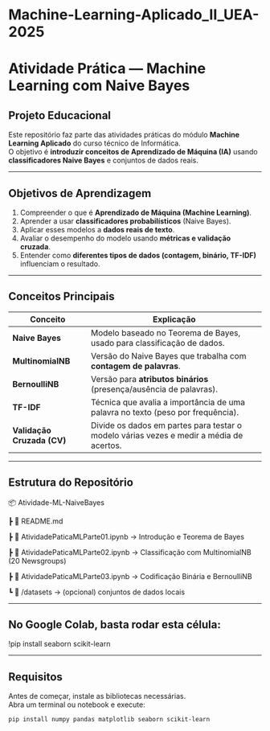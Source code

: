 # Machine-Learning-Aplicado_II_UEA-2025

# Atividade Prática — Machine Learning com Naive Bayes

## Projeto Educacional
Este repositório faz parte das atividades práticas do módulo **Machine Learning Aplicado** do curso técnico de Informática.  
O objetivo é **introduzir conceitos de Aprendizado de Máquina (IA)** usando **classificadores Naive Bayes** e conjuntos de dados reais.

---

## Objetivos de Aprendizagem

1. Compreender o que é **Aprendizado de Máquina (Machine Learning)**.
2. Aprender a usar **classificadores probabilísticos** (Naive Bayes).
3. Aplicar esses modelos a **dados reais de texto**.
4. Avaliar o desempenho do modelo usando **métricas e validação cruzada**.
5. Entender como **diferentes tipos de dados (contagem, binário, TF-IDF)** influenciam o resultado.

---

## Conceitos Principais

| Conceito | Explicação |
|-----------|-------------|
| **Naive Bayes** | Modelo baseado no Teorema de Bayes, usado para classificação de dados. |
| **MultinomialNB** | Versão do Naive Bayes que trabalha com **contagem de palavras**. |
| **BernoulliNB** | Versão para **atributos binários** (presença/ausência de palavras). |
| **TF-IDF** | Técnica que avalia a importância de uma palavra no texto (peso por frequência). |
| **Validação Cruzada (CV)** | Divide os dados em partes para testar o modelo várias vezes e medir a média de acertos. |

---

## Estrutura do Repositório

📦 Atividade-ML-NaiveBayes

┣ 📜 README.md

┣ 📘 AtividadePaticaMLParte01.ipynb → Introdução e Teorema de Bayes

┣ 📘 AtividadePaticaMLParte02.ipynb → Classificação com MultinomialNB (20 Newsgroups)

┣ 📘 AtividadePaticaMLParte03.ipynb → Codificação Binária e BernoulliNB

┗ 📁 /datasets → (opcional) conjuntos de dados locais


---
## No Google Colab, basta rodar esta célula:

!pip install seaborn scikit-learn

---
## Requisitos

Antes de começar, instale as bibliotecas necessárias.  
Abra um terminal ou notebook e execute:

```bash
pip install numpy pandas matplotlib seaborn scikit-learn
